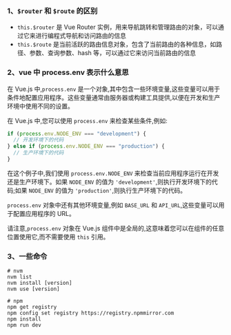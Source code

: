 ### 1、`$router` 和 `$route` 的区别

- `this.$router` 是 Vue Router 实例，用来导航跳转和管理路由的对象，可以通过它来进行编程式导航和访问路由的信息
- `this.$route` 是当前活跃的路由信息对象，包含了当前路由的各种信息，如路径、参数、查询参数、hash 等，可以通过它来访问当前路由的信息

### 2、vue 中 process.env 表示什么意思

在 Vue.js 中,`process.env` 是一个对象,其中包含一些环境变量,这些变量可以用于条件地配置应用程序。这些变量通常由服务器或构建工具提供,以便在开发和生产环境中使用不同的设置。

在 Vue.js 中,您可以使用 `process.env` 来检查某些条件,例如:

```javascript
if (process.env.NODE_ENV === "development") {
  // 开发环境下的代码
} else if (process.env.NODE_ENV === "production") {
  // 生产环境下的代码
}
```

在这个例子中,我们使用 `process.env.NODE_ENV` 来检查当前应用程序运行在开发还是生产环境下。如果 `NODE_ENV` 的值为 `'development'`,则执行开发环境下的代码;如果 `NODE_ENV` 的值为 `'production'`,则执行生产环境下的代码。

`process.env` 对象中还有其他环境变量,例如 `BASE_URL` 和 `API_URL`,这些变量可以用于配置应用程序的 URL。

请注意,`process.env` 对象在 Vue.js 组件中是全局的,这意味着您可以在组件的任意位置使用它,而不需要使用 `this` 引用。

### 3、一些命令

```shell
# nvm
nvm list
nvm install [version]
nvm use [version]

# npm
npm get registry
npm config set registry https://registry.npmmirror.com
npm install
npm run dev
```

